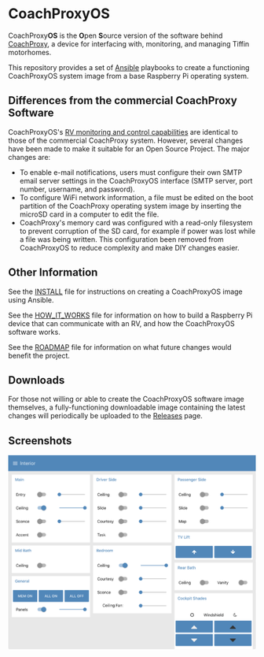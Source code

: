 CoachProxyOS
============

CoachProxy**OS** is the **O**pen **S**ource version of the software behind
[CoachProxy](https://coachproxy.com), a device for interfacing
with, monitoring, and managing Tiffin motorhomes.

This repository provides a set of
[Ansible](https://docs.ansible.com/ansible/latest/index.html) playbooks
to create a functioning CoachProxyOS system image from a base Raspberry
Pi operating system.

Differences from the commercial CoachProxy Software
---------------------------------------------------

CoachProxyOS's [RV monitoring and control
capabilities](https://coachproxy.com/instructions/) are identical to
those of the commercial CoachProxy system. However, several changes have
been made to make it suitable for an Open Source Project. The major
changes are:

* To enable e-mail notifications, users must configure their own
  SMTP email server settings in the CoachProxyOS interface (SMTP
  server, port number, username, and password).
* To configure WiFi network information, a file must be edited on
  the boot partition of the CoachProxy operating system image by
  inserting the microSD card in a computer to edit the file.
* CoachProxy's memory card was configured with a read-only filesystem
  to prevent corruption of the SD card, for example if power was lost
  while a file was being written. This configuration been removed from
  CoachProxyOS to reduce complexity and make DIY changes easier.

Other Information
-----------------

See the [INSTALL](INSTALL.md) file for instructions on creating a
CoachProxyOS image using Ansible.

See the [HOW_IT_WORKS](HOW_IT_WORKS.md) file for information on how to
build a Raspberry Pi device that can communicate with an RV, and how the
CoachProxyOS software works.

See the [ROADMAP](ROADMAP.md) file for information on what future
changes would benefit the project.

Downloads
---------

For those not willing or able to create the CoachProxyOS software image
themselves, a fully-functioning downloadable image containing the latest
changes will periodically be uploaded to the
[Releases](https://github.com/rvc-proxy/coachproxy-os/releases) page.

Screenshots
-----------

![Interior](images/ui-interior.png)
